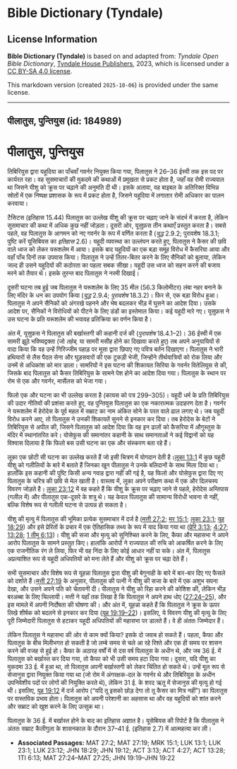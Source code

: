 # Bible Dictionary (Tyndale)

## License Information

**Bible Dictionary (Tyndale)** is based on and adapted from: _Tyndale Open Bible Dictionary_, [Tyndale House Publishers](https://tyndaleopenresources.com/), 2023, which is licensed under a [CC BY-SA 4.0 license](https://creativecommons.org/licenses/by-sa/4.0/legalcode.en).

This markdown version (created `2025-10-06`) is provided under the same license.



--------------------------------

## पीलातुस, पुन्तियुस (id: 184989)

पीलातुस, पुन्तियुस
==================

तिबिरियुस द्वारा यहूदिया का पाँचवाँ गवर्नर नियुक्त किया गया, पिलातुस ने 26–36 ईस्वी तक इस पद पर कार्यरत रहा। वह सुसमाचारों की मुकदमे की कथाओं में प्रमुखता से प्रकट होता है, जहाँ वह रोमी राज्यपाल था जिसने यीशु को क्रूस पर चढ़ाने की अनुमति दी थी। इसके अलावा, वह बाइबल के अतिरिक्त विभिन्न स्रोतों में एक निष्पक्ष प्रशासक के रूप में प्रकट होता है, जिसने यहूदिया में लगातार रोमी अधिकार का पालन करवाया।

टैसिटस (इतिहास 15\.44\) पिलातुस का उल्लेख यीशु की क्रूस पर चढ़ाए जाने के संदर्भ में करता है, लेकिन सुसमाचार की कथा में अधिक कुछ नहीं जोड़ता। दूसरी ओर, यूसुफ़स तीन कथाएँ प्रस्तुत करता है। सबसे पहले, वह पिलातुस के आगमन को नए गवर्नर के रूप में वर्णित करता है (*युद्ध* 2\.9\.2; पुरावशेष 18\.3\.1; पुष्टि करें यूसिबियस का *इतिहास* 2\.6\)। यहूदी व्यवस्था का उल्लंघन करते हुए, पिलातुस ने कैसर की छवि वाले ध्वज को लेकर यरूशलेम में आया। इसके बाद यहूदियों का एक बड़ा समूह विरोध में कैसरिया आया और वहाँ पाँच दिनों तक उपवास किया। पिलातुस ने उन्हें तितर\-बितर करने के लिए सैनिकों को बुलाया, लेकिन जल्द ही उसने यहूदियों की कठोरता का पहला सबक सीखा। यहूदी उस ध्वज को सहन करने की बजाय मरने को तैयार थे। इसके तुरन्त बाद पिलातुस ने नरमी दिखाई।

दूसरी घटना तब हुई जब पिलातुस ने यरूशलेम के लिए 35 मील (56\.3 किलोमीटर) लंबा नहर बनाने के लिए मंदिर के धन का उपयोग किया (*युद्ध* 2\.9\.4; *पुरावशेष* 18\.3\.2\)। फिर से, एक बड़ा विरोध हुआ। पिलातुस ने अपने सैनिकों को अंगरखे पहनने और भेष बदलकर भीड़ में घुसने का आदेश दिया। उसके आदेश पर, सैनिकों ने विरोधियों को पीटने के लिए डंडों का इस्तेमाल किया। कई यहूदी मारे गए। यूसुफ़स ने उस घटना के प्रति यरूशलेम की भयावह प्रतिक्रिया का वर्णन किया है। 

अंत में, यूसुफ़स ने पिलातुस की बर्खास्तगी की कहानी दर्ज की (*पुरावशेष* 18\.4\.1–2\)। 36 ईस्वी में एक सामरी झूठे भविष्यद्वक्ता (जो *तहेब,* या सामरी मसीह होने का दिखावा करते हुए) तब अपने अनुयायियों से वादा किया कि वह उन्हें गिरिज्जीम पहाड़ पर मूसा द्वारा छिपाए गए पवित्र बर्तन दिखाएगा। पिलातुस ने भारी हथियारों से लैस पैदल सेना और घुड़सवारों की एक टुकड़ी भेजी, जिन्होंने तीर्थयात्रियों को रोक लिया और उनमें से अधिकांश को मार डाला। सामरियों ने इस घटना की शिकायत सिरिया के गवर्नर वितेलियुस से की, जिसके बाद पिलातुस को कैसर तिबिरियुस के सामने पेश होने का आदेश दिया गया। पिलातुस के स्थान पर रोम से एक और गवर्नर, मार्सेलस को भेजा गया।

फिलो एक और घटना का भी उल्लेख करता है (कायस को पत्र 299–305\)। यहूदी धर्म के प्रति तिबिरियुस की उदार नीतियों की प्रशंसा करते हुए, वह पुन्तियुस पिलातुस का एक नकारात्मक उदाहरण देता है। गवर्नर ने यरूशलेम में हेरोदेस के पूर्व महल में सम्राट का नाम अंकित सोने के परत वाले ढाल लगाए थे। जब यहूदी विरोध करने आए, तो पिलातुस ने उनकी शिकायतें सुनने से इनकार कर दिया। तब हेरोदेस के बेटों ने तिबिरियुस से अपील की, जिसने पिलातुस को आदेश दिया कि वह इन ढालों को कैसरिया में औगुस्तुस के मंदिर में स्थानांतरित करे। योसेफुस की समानांतर कहानी के साथ समानताओं ने कई विद्वानों को यह विश्वास दिलाया है कि फिलो बस उसी घटना का एक और संस्करण बता रहे हैं।

लूका एक छोटी सी घटना का उल्लेख करते हैं जो इसी चित्रण में योगदान देती है।[लूका 13:1](https://ref.ly/Luke13:1) में कुछ यहूदी यीशु को गलीलियों के बारे में बताते हैं जिनका खून पीलातुस ने उनके बलिदानों के साथ मिला दिया था। हालाँकि इस कहानी की पुष्टि किसी अन्य गवाह द्वारा नहीं की गई है, यह फिलो और योसेफुस द्वारा दिए गए पिलातुस के चरित्र की छवि से मेल खाती है। वास्तव में, लूका अपने परीक्षण कथा में एक और दिलचस्प विवरण जोड़ते है। [लूका 23:12](https://ref.ly/Luke23:12) में वह कहते हैं कि यीशु के क्रूस पर चढ़ाए जाने से पहले, हेरोदेस अन्तिपास (गलील में) और पीलातुस एक\-दूसरे के शत्रु थे। यह केवल पिलातुस की सामान्य विरोधी भावना से नहीं, बल्कि विशेष रूप से गलीली घटना से उत्पन्न हो सकता है।

यीशु की मृत्यु में पिलातुस की भूमिका प्रत्येक सुसमाचार में दर्ज है ([मत्ती 27:2](https://ref.ly/Matt27:2); [मर 15:1](https://ref.ly/Mark15:1); [लूका 23:1](https://ref.ly/Luke23:1); [यूह 18:29](https://ref.ly/John18:29)) और इसे प्रेरितों के प्रचार में एक ऐतिहासिक तथ्य के रूप में याद किया गया था ([प्रेरि 3:13](https://ref.ly/Acts3:13); [4:27](https://ref.ly/Acts4:27); [13:28](https://ref.ly/Acts13:28); [1 तीमु 6:13](https://ref.ly/1Tim6:13))। यीशु की सजा और मृत्यु को सुनिश्चित करने के लिए, कैफा और महासभा ने अपने आरोप पिलातुस के सामने प्रस्तुत किए। हालांकि आरोपों ने राज्यपाल की रुचि को आकर्षित करने के लिए एक राजनीतिक रंग ले लिया, फिर भी वह निंदा के लिए कोई आधार नहीं पा सके। अंत में, पिलातुस अप्रत्याशित रूप से यहूदी अधिपतियों को मना लेते हैं और यीशु को क्रूस पर चढ़ा देते हैं।

सभी सुसमाचार और विशेष रूप से यूहन्ना पिलातुस द्वारा यीशु की बेगुनाही के बारे में बार\-बार दिए गए फैसले को दर्शाते हैं।[मत्ती 27:19](https://ref.ly/Matt27:19) के अनुसार, पीलातुस की पत्नी ने यीशु की सजा के बारे में एक अशुभ सपना देखा, और उसने अपने पति को चेतावनी दी। पीलातुस ने यीशु को रिहा करने की कोशिश की, लेकिन भीड़ बरअब्बा के लिए चिल्लायी। मत्ती ने यहाँ तक लिखा है कि पिलातुस ने अपने हाथ धोए ([27:24–25](https://ref.ly/Matt27:24-Matt27:25)), और इस मामले में अपनी निर्दोषता की घोषणा की। और अंत में, यूहन्ना कहते हैं कि पिलातुस ने क्रूस के ऊपर लिखे शीर्षक को बदलने से इनकार कर दिया ([यूह 19:19–22](https://ref.ly/John19:19-John19:22))। इसलिए, ये विवरण यीशु की मृत्यु के लिए पूरी जिम्मेदारी पिलातुस से हटाकर यहूदी अधिपतियों की महासभा पर डालते हैं। वे ही अंततः जिम्मेदार हैं।

लेकिन पिलातुस ने महासभा की ओर से काम क्यों किया? इसके दो जवाब हो सकते हैं। पहला, कैफा और पिलातुस के बीच मिलीभगत हो सकती है जो लम्बे समय से चले आ रहे रिश्ते और एक ही समय पर शासन करने की वजह से हुई हो। कैफा के अठारह वर्षों में से दस वर्ष पिलातुस के अधीन थे, और जब 36 ई. में पिलातुस को बर्खास्त कर दिया गया, तो कैफा को भी उसी समय हटा दिया गया। दूसरा, यदि यीशु का मुकदमा 33 ई. में हुआ था, तो पिलातुस अपनी बर्खास्तगी को लेकर चिंतित हो सकते थे। उन्हें मूल रूप से सेजानुस द्वारा नियुक्त किया गया था (जो रोम में अंगरक्षक\-दल के गवर्नर थे और तिबिरियुस के अधीन उपनिवेशीय पदों पर लोगों की नियुक्ति करते थे), लेकिन 31 ई. के शरद ऋतु में सेजानुस की मृत्यु हो गई थी। इसलिए, [यूह 19:12](https://ref.ly/John19:12) में दर्ज आरोप (“यदि तू इसको छोड़ देगा तो तू कैसर का मित्र नहीं”) का पिलातुस पर वास्तविक प्रभाव होता। पिलातुस को अपनी परेशानी का अहसास था और वह यहूदियों को शांत करने और सम्राट को खुश करने के लिए उत्सुक था।

पिलातुस के 36 ई. में बर्खास्त होने के बाद का इतिहास अज्ञात है। यूसेबियस की रिपोर्ट है कि पीलातुस ने अंततः सम्राट कैलीगुला के शासनकाल के दौरान 37–41 ई. (इतिहास 2\.7\) में आत्महत्या कर ली।

* **Associated Passages:** MAT 27:2; MAT 27:19; MRK 15:1; LUK 13:1; LUK 23:1; LUK 23:12; JHN 18:29; JHN 19:12; ACT 3:13; ACT 4:27; ACT 13:28; 1TI 6:13; MAT 27:24–MAT 27:25; JHN 19:19–JHN 19:22

